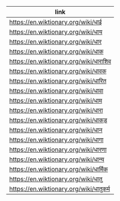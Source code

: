 |link|
|----|
|https://en.wiktionary.org/wiki/धाई|
|https://en.wiktionary.org/wiki/धाय|
|https://en.wiktionary.org/wiki/धार|
|https://en.wiktionary.org/wiki/धाक|
|https://en.wiktionary.org/wiki/धाराशिव|
|https://en.wiktionary.org/wiki/धावक|
|https://en.wiktionary.org/wiki/धारित|
|https://en.wiktionary.org/wiki/धावा|
|https://en.wiktionary.org/wiki/धाम|
|https://en.wiktionary.org/wiki/धारा|
|https://en.wiktionary.org/wiki/धाकड़|
|https://en.wiktionary.org/wiki/धान|
|https://en.wiktionary.org/wiki/धागा|
|https://en.wiktionary.org/wiki/धारणा|
|https://en.wiktionary.org/wiki/धान्य|
|https://en.wiktionary.org/wiki/धार्मिक|
|https://en.wiktionary.org/wiki/धातु|
|https://en.wiktionary.org/wiki/धातुकर्म|
